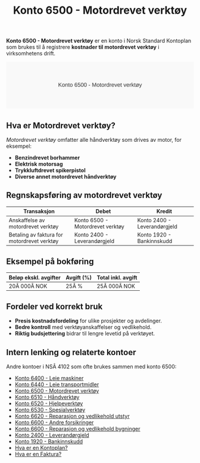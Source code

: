 ﻿---
title: "Konto 6500 - Motordrevet verktøy"
seoTitle: "6500-motordrevet-verktoy"
meta_description: '**Konto 6500 - Motordrevet verktøy** er en konto i Norsk Standard Kontoplan som brukes til å registrere **kostnader til motordrevet verktøy** i virksomhetens...'
slug: 6500-motordrevet-verktoy
type: blog
layout: pages/single
---

**Konto 6500 - Motordrevet verktøy** er en konto i Norsk Standard Kontoplan som brukes til å registrere **kostnader til motordrevet verktøy** i virksomhetens drift.

![Illustrasjon av konto 6500 Motordrevet verktøy](6500-motordrevet-verktoy-image.svg)

## Hva er Motordrevet verktøy?

*Motordrevet verktøy* omfatter alle håndverktøy som drives av motor, for eksempel:

* **Benzindrevet borhammer**
* **Elektrisk motorsag**
* **Trykkluftdrevet spikerpistol**
* **Diverse annet motordrevet håndverktøy**

## Regnskapsføring av motordrevet verktøy

| Transaksjon                              | Debet                            | Kredit                       |
|------------------------------------------|----------------------------------|------------------------------|
| Anskaffelse av motordrevet verktøy       | Konto 6500 - Motordrevet verktøy | Konto 2400 - Leverandørgjeld |
| Betaling av faktura for motordrevet verktøy | Konto 2400 - Leverandørgjeld    | Konto 1920 - Bankinnskudd    |

## Eksempel på bokføring

| Beløp ekskl. avgifter | Avgift (%) | Total inkl. avgift |
|-----------------------|------------|--------------------|
| 20Â 000Â NOK            | 25Â %       | 25Â 000Â NOK         |

## Fordeler ved korrekt bruk

* **Presis kostnadsfordeling** for ulike prosjekter og avdelinger.
* **Bedre kontroll** med verktøyanskaffelser og vedlikehold.
* **Riktig budsjettering** bidrar til lengre levetid på verktøyet.

## Intern lenking og relaterte kontoer

Andre kontoer i NSÂ 4102 som ofte brukes sammen med konto 6500:

* [Konto 6400 - Leie maskiner](/blogs/kontoplan/6400-leie-maskiner "Konto 6400 - Leie maskiner")
* [Konto 6440 - Leie transportmidler](/blogs/kontoplan/6440-leie-transportmidler "Konto 6440 - Leie transportmidler")
* [Konto 6500 - Motordrevet verktøy](/blogs/kontoplan/6500-motordrevet-verktoy "Konto 6500 - Motordrevet verktøy")
* [Konto 6510 - Håndverktøy](/blogs/kontoplan/6510-handverktoy "Konto 6510 - Håndverktøy")
* [Konto 6520 - Hjelpeverktøy](/blogs/kontoplan/6520-hjelpeverktoy "Konto 6520 - Hjelpeverktøy")
* [Konto 6530 - Spesialverktøy](/blogs/kontoplan/6530-spesialverktoy "Konto 6530 - Spesialverktøy")
* [Konto 6620 - Reparasjon og vedlikehold utstyr](/blogs/kontoplan/6620-reparasjon-og-vedlikehold-utstyr "Konto 6620 - Reparasjon og vedlikehold utstyr")
* [Konto 6600 - Andre forsikringer](/blogs/kontoplan/6600-andre-forsikringer "Konto 6600 - Andre forsikringer")
* [Konto 6600 - Reparasjon og vedlikehold bygninger](/blogs/kontoplan/6600-reparasjon-og-vedlikehold-bygninger "Konto 6600 - Reparasjon og vedlikehold bygninger")
* [Konto 2400 - Leverandørgjeld](/blogs/kontoplan/2400-leverandorgjeld "Konto 2400 - Leverandørgjeld")
* [Konto 1920 - Bankinnskudd](/blogs/kontoplan/1920-bankinnskudd "Konto 1920 - Bankinnskudd")
* [Hva er en Kontoplan?](/blogs/regnskap/hva-er-kontoplan "Hva er en Kontoplan? Komplett Guide til Kontoplaner i Norsk Regnskap")
* [Hva er en Faktura?](/blogs/regnskap/hva-er-en-faktura "Hva er en Faktura? En Guide til Norske Fakturakrav")






